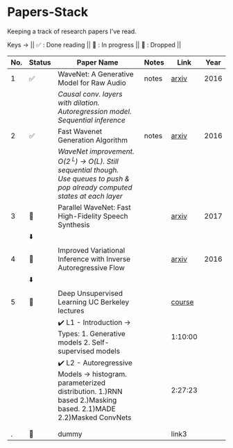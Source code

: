 # Papers-Stack
Keeping a track of research papers I've read.

Keys -> ||
:white_check_mark: : Done reading ||
:book: : In progress ||
:no_entry_sign: : Dropped ||


|No.| Status | Paper Name | Notes | Link | Year
|---| ---------------- | --------------- | --------------- | --- | --- |
|1| :white_check_mark: | WaveNet: A Generative Model for Raw Audio| notes |[arxiv](https://arxiv.org/abs/1609.03499) | 2016
| |                    | _Causal conv. layers with dilation. Autoregression model. Sequential inference_ | |
|2| :white_check_mark: | Fast Wavenet Generation Algorithm| notes |[arxiv](https://arxiv.org/abs/1611.09482) | 2016
| |                    | _WaveNet improvement. O(2<sup> L</sup>) -> O(L). Still sequential though. <br> Use queues to push & pop already computed states at each layer_ | |
|3| :book:             | Parallel WaveNet: Fast High-Fidelity Speech Synthesis | | [arxiv](https://arxiv.org/abs/1711.10433) | 2017
| | :arrow_down:       |  | |
|4| :book:             | Improved Variational Inference with Inverse Autoregressive Flow || [arxiv](https://arxiv.org/abs/1606.04934) | 2016
| | :arrow_down:       |  | |
|5| :book:             | Deep Unsupervised Learning UC Berkeley lectures | | [course](https://sites.google.com/view/berkeley-cs294-158-sp20/home) |
| |                    | :heavy_check_mark: L1 - Introduction -> Types: 1. Generative models 2. Self-supervised models| | 1:10:00 |
| |                    | :heavy_check_mark: L2 - Autoregressive Models -> histogram. parameterized distribution. 1.)RNN based 2.)Masking based. 2.1)MADE 2.2)Masked ConvNets | | 2:27:23 |
| |                    |  | |
| |                    |  | |
|.| :no_entry_sign:    | dummy | | link3 |
